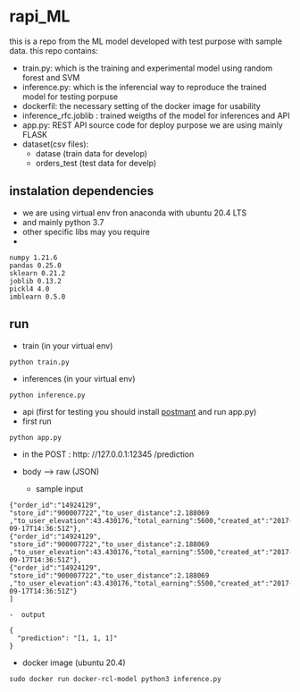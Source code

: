 # rapi_ML
this is a repo from the ML model developed with test purpose with sample data. this repo contains:
- train.py:  which is the training and experimental model using random forest and SVM
- inference.py: which is the inferencial way to reproduce the trained model for testing porpuse
- dockerfil: the necessary setting of the docker image for usability
- inference_rfc.joblib : trained weigths of the model for inferences and API 
- app.py: REST API source code for deploy purpose we are using mainly FLASK
- dataset(csv files):
  - datase (train data for develop)
  - orders_test (test data for develp)
  
## instalation dependencies
* we are using virtual env fron anaconda with ubuntu 20.4 LTS
* and mainly python 3.7
* other specific libs may you require
*
```
numpy 1.21.6
pandas 0.25.0
sklearn 0.21.2
joblib 0.13.2
pickl4 4.0
imblearn 0.5.0
```
## run
* train (in your virtual env)

```
python train.py
```

* inferences (in your virtual env)

```
python inference.py
```

* api (first for testing you should install [postmant](https://www.postman.com/) and run app.py)
* first run
```
python app.py
```

-  in the POST : http: //127.0.0.1:12345 /prediction

-  body --> raw (JSON)
    -  sample input
```[
{"order_id":"14924129", "store_id":"900007722","to_user_distance":2.188069 ,"to_user_elevation":43.430176,"total_earning":5600,"created_at":"2017-09-17T14:36:51Z"},
{"order_id":"14924129", "store_id":"900007722","to_user_distance":2.188069 ,"to_user_elevation":43.430176,"total_earning":5500,"created_at":"2017-09-17T14:36:51Z"},
{"order_id":"14924129", "store_id":"900007722","to_user_distance":2.188069 ,"to_user_elevation":43.430176,"total_earning":5500,"created_at":"2017-09-17T14:36:51Z"}
]
```
    -  output
```
{
  "prediction": "[1, 1, 1]"
}
```

* docker image (ubuntu 20.4)

```
sudo docker run docker-rcl-model python3 inference.py
```
 
